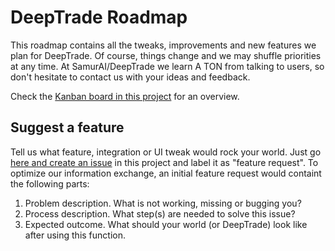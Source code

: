 # DeepTrade Roadmap

This roadmap contains all the tweaks, improvements and new features we plan for DeepTrade. Of course, things change and we may shuffle priorities at any time. At SamurAI/DeepTrade we learn A TON from talking to users, so don't hesitate to contact us with your ideas and feedback.

Check the [Kanban board in this project](https://github.com/orgs/deeptrade-tech/projects/1) for an overview.

## Suggest a feature

Tell us what feature, integration or UI tweak would rock your world. Just go [here and create an issue](https://github.com/deeptrade-tech/deeptrade-roadmap/issues) in this project and label it as "feature request". To optimize our information exchange, an initial feature request would containt the following parts:

1. Problem description. What is not working, missing or bugging you?
2. Process description. What step(s) are needed to solve this issue?
3. Expected outcome. What should your world (or DeepTrade) look like after using this function.
